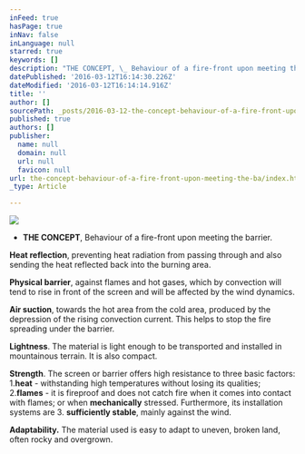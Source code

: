 ```yaml
---
inFeed: true
hasPage: true
inNav: false
inLanguage: null
starred: true
keywords: []
description: "THE CONCEPT, \_ Behaviour of a fire-front upon meeting the barrier.\_"
datePublished: '2016-03-12T16:14:30.226Z'
dateModified: '2016-03-12T16:14:14.916Z'
title: ''
author: []
sourcePath: _posts/2016-03-12-the-concept-behaviour-of-a-fire-front-upon-meeting-the-ba.md
published: true
authors: []
publisher:
  name: null
  domain: null
  url: null
  favicon: null
url: the-concept-behaviour-of-a-fire-front-upon-meeting-the-ba/index.html
_type: Article

---
```

![](https://the-grid-user-content.s3-us-west-2.amazonaws.com/e9d4d865-6ccf-403f-a1cd-512e723c7086.jpg)

* **THE CONCEPT**,   Behaviour of a fire-front upon meeting the barrier. 

**Heat reflection**, preventing heat radiation from passing through and also sending the heat reflected back into the burning area.

**Physical barrier**, against flames and hot gases, which by convection will tend to rise in front of the screen and will be affected by the wind dynamics.

**Air suction**, towards the hot area from the cold area, produced by the depression of the rising convection current. This helps to stop the fire spreading under the barrier.

**Lightness**. The material is light enough to be transported and installed in mountainous terrain. It is also compact.

**Strength**. The screen or barrier offers high resistance to three basic factors:  1\.**heat** - withstanding high temperatures without losing its qualities;  2\.**flames** - it is fireproof and does not catch fire when it comes into contact with flames; or when **mechanically** stressed. Furthermore, its installation systems are 3\. **sufficiently stable**, mainly against the wind.

**Adaptability.** The material used is easy to adapt to uneven, broken land, often rocky and overgrown.